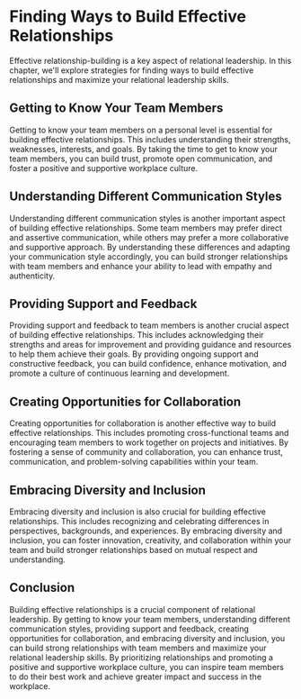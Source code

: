 Finding Ways to Build Effective Relationships
======================================================================================================

Effective relationship-building is a key aspect of relational leadership. In this chapter, we'll explore strategies for finding ways to build effective relationships and maximize your relational leadership skills.

Getting to Know Your Team Members
---------------------------------

Getting to know your team members on a personal level is essential for building effective relationships. This includes understanding their strengths, weaknesses, interests, and goals. By taking the time to get to know your team members, you can build trust, promote open communication, and foster a positive and supportive workplace culture.

Understanding Different Communication Styles
--------------------------------------------

Understanding different communication styles is another important aspect of building effective relationships. Some team members may prefer direct and assertive communication, while others may prefer a more collaborative and supportive approach. By understanding these differences and adapting your communication style accordingly, you can build stronger relationships with team members and enhance your ability to lead with empathy and authenticity.

Providing Support and Feedback
------------------------------

Providing support and feedback to team members is another crucial aspect of building effective relationships. This includes acknowledging their strengths and areas for improvement and providing guidance and resources to help them achieve their goals. By providing ongoing support and constructive feedback, you can build confidence, enhance motivation, and promote a culture of continuous learning and development.

Creating Opportunities for Collaboration
----------------------------------------

Creating opportunities for collaboration is another effective way to build effective relationships. This includes promoting cross-functional teams and encouraging team members to work together on projects and initiatives. By fostering a sense of community and collaboration, you can enhance trust, communication, and problem-solving capabilities within your team.

Embracing Diversity and Inclusion
---------------------------------

Embracing diversity and inclusion is also crucial for building effective relationships. This includes recognizing and celebrating differences in perspectives, backgrounds, and experiences. By embracing diversity and inclusion, you can foster innovation, creativity, and collaboration within your team and build stronger relationships based on mutual respect and understanding.

Conclusion
----------

Building effective relationships is a crucial component of relational leadership. By getting to know your team members, understanding different communication styles, providing support and feedback, creating opportunities for collaboration, and embracing diversity and inclusion, you can build strong relationships with team members and maximize your relational leadership skills. By prioritizing relationships and promoting a positive and supportive workplace culture, you can inspire team members to do their best work and achieve greater impact and success in the workplace.
